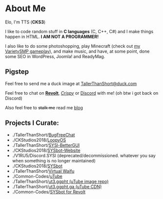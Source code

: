 # About Me
Elo, I'm TTS (**CKS3**)

I like to code random stuff in **C languages** (C, C++, C#) and I make things happen in HTML. **I AM NOT A PROGRAMMER!**

I also like to do some photoshopping, play Minecraft (check out [my VarietySMP gameplay](https://youtube.com/playlist?list=PLC0ZN6JJKZxe_KnAuq664AlETPl4n3a8H)), and make music, and have, at some point, done some SEO in WordPress, Joomla! and ReadyMag.

## Pigstep
Feel free to send me a duck image at [TallerThanShort@duck.com](mailto:TallerThanShort@duck.com)

Feel free to chat on [**Revolt**](https://app.revolt.chat/invite/E1GKAxh8), [*Crispy*](https://crispychat.tech/app/#invite=creak) or [Discord](https://discord.gg/YEvpRE2Gjt) with me!
(oh btw i got back on Discord)

Also feel free to ~~stalk me~~ read me [blog](https://TallerThanShort.github.io)

## Projects I Curate:
- ./TallerThanShort/[BugFreeChat](https://bug-free-chat.netlify.app/)
- ./CKStudios2018/[LoopyOS](https://github.com/CKStudios2018/LoopyOS)
- ./TallerThanShort/[SYSl-BetterGUI](https://github.com/TallerThanShort/SYSlang)
- ./CKStudios2018/[SYSbot-Website](https://github.com/CKStudios2018/syslbot)
- ./V1RU5/Discord.SYSl (deprecated/decommissioned. whatever you say when something is no longer maintained)
- ./CKStudios2018/[SYSbot](https://github.com/CKStudios2018/SYSbot)
- ./TallerThanShort/[Virtual Waifu](https://github.com/TallerThanShort/Virtual-Waifu)
- ./Common-Codes/[uTube](https://github.com/Common-Codes/OpenSource-uTube)
- ./TallerThanShort/[ut3.ggpht (uTube image repo)](https://github.com/TallerThanShort/ut3.ggpht)
- ./TallerThanShort/[ut3.ggpht.ga (uTube CDN)](https://tallerthanshort.github.io/ut3.ggpht/)
- ./Common-Codes/[SYSbot for Revolt](https://github.com/Common-Codes/SYS4Revolt)
